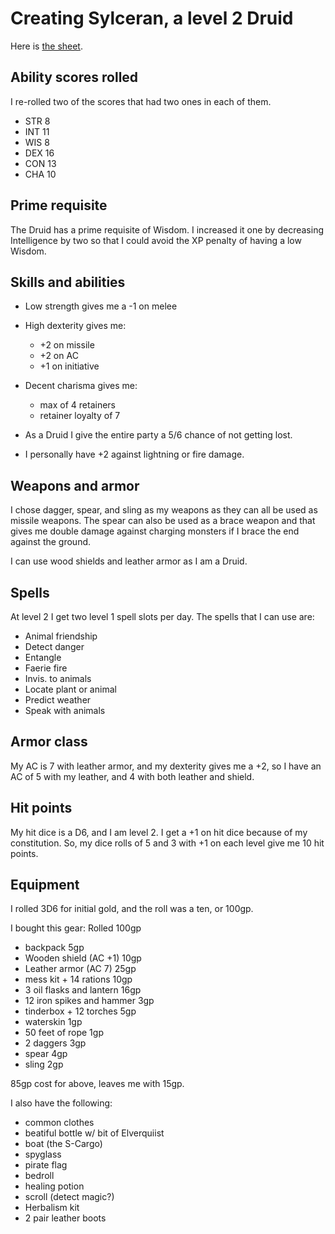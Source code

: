 Creating Sylceran, a level 2 Druid
==================================

Here is [the sheet](https://github.com/DanRoscigno/DnD/blob/master/characters/Sylceran-OSE/OSE-char-sheet.pdf).

Ability scores rolled
---------------------

I re-rolled two of the scores that had two ones in each of them.
 - STR 8
 - INT 11
 - WIS 8
 - DEX 16
 - CON 13
 - CHA 10

Prime requisite
---------------------

The Druid has a prime requisite of Wisdom.  I increased it one by decreasing Intelligence by two so that I could avoid the XP penalty of having a low Wisdom.

Skills and abilities
---------------------

 - Low strength gives me a -1 on melee
 - High dexterity gives me:
    - +2 on missile 
    - +2 on AC 
    - +1 on initiative
 - Decent charisma gives me:
    - max of 4 retainers
    - retainer loyalty of 7

 - As a Druid I give the entire party a 5/6 chance of not getting lost.
 - I personally have +2 against lightning or fire damage.

Weapons and armor
---------------------

I chose dagger, spear, and sling as my weapons as they can all be used
as missile weapons.  The spear can also be used as a brace weapon and
that gives me double damage against charging monsters if I brace the
end against the ground.

I can use wood shields and leather armor as I am a Druid.

Spells
---------------------
At level 2 I get two level 1 spell slots per day.  The spells that I
can use are:

 - Animal friendship 
 - Detect danger
 - Entangle
 - Faerie fire
 - Invis. to animals
 - Locate plant or animal
 - Predict weather
 - Speak with animals

Armor class
---------------------
My AC is 7 with leather armor, and my dexterity gives me a +2, so I
have an AC of 5 with my leather, and 4 with both leather and shield.

Hit points
---------------------
My hit dice is a D6, and I am level 2.  I get a +1 on hit dice
because of my constitution.  So, my dice rolls of 5 and 3 with +1 on
each level give me 10 hit points.

Equipment
----------

I rolled 3D6 for initial gold, and the roll was a ten, or 100gp.

I bought this gear:
Rolled 100gp

 - backpack                    5gp
 - Wooden shield (AC +1)      10gp
 - Leather armor (AC 7)       25gp
 - mess kit + 14 rations      10gp
 - 3 oil flasks and lantern   16gp
 - 12 iron spikes and hammer   3gp
 - tinderbox + 12 torches      5gp
 - waterskin                   1gp
 - 50 feet of rope             1gp
 - 2 daggers                   3gp
 - spear                       4gp
 - sling                       2gp

85gp cost for above, leaves me with 15gp.
 
I also have the following:

 - common clothes
 - beatiful bottle w/ bit of Elverquiist
 - boat (the S-Cargo)
 - spyglass
 - pirate flag
 - bedroll 
 - healing potion
 - scroll (detect magic?)
 - Herbalism kit
 - 2 pair leather boots

